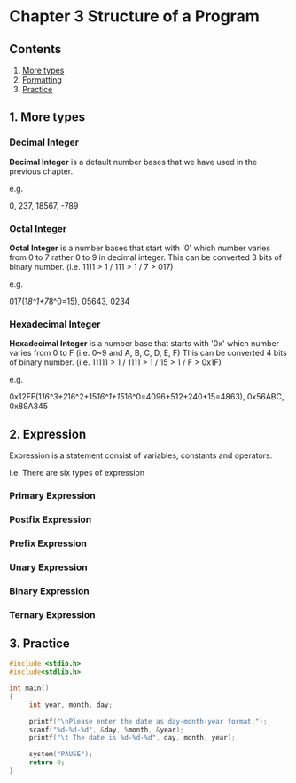 # Chapter 3 Structure of a Program

## Contents
1. [More types](#1-more-types)
2. [Formatting](#2-formatting)
3. [Practice](#3-practice)

## 1. More types
### Decimal Integer
**Decimal Integer** is a default number bases that we have used in the previous chapter.

e.g. 

0, 237, 18567, -789

### Octal Integer
**Octal Integer** is a number bases that start with '0' which number varies from 0 to 7 rather 0 to 9 in decimal integer.
This can be converted 3 bits of binary number. (i.e. 1111 > 1 / 111 > 1 / 7 > 017)

e.g. 

017(1*8^1+7*8^0=15), 05643, 0234

### Hexadecimal Integer
**Hexadecimal Integer** is a number base that starts with '0x' which number varies from 0 to F (i.e. 0~9 and A, B, C, D, E, F)
This can be converted 4 bits of binary number. (i.e. 11111 > 1 / 1111 > 1 / 15 > 1 / F > 0x1F)

e.g. 

0x12FF(1*16^3+2*16^2+15*16^1+15*16^0=4096+512+240+15=4863), 0x56ABC, 0x89A345

## 2. Expression

Expression is a statement consist of variables, constants and operators.

i.e. There are six types of expression

### Primary Expression

### Postfix Expression

### Prefix Expression

### Unary Expression

### Binary Expression

### Ternary Expression


## 3. Practice
```c
#include <stdio.h>
#include<stdlib.h>

int main()
{
     int year, month, day;
     
     printf("\nPlease enter the date as day-month-year format:");
     scanf("%d-%d-%d", &day, %month, &year);
     printf("\t The date is %d-%d-%d", day, month, year);
     
     system("PAUSE");
     return 0;  
}
```
